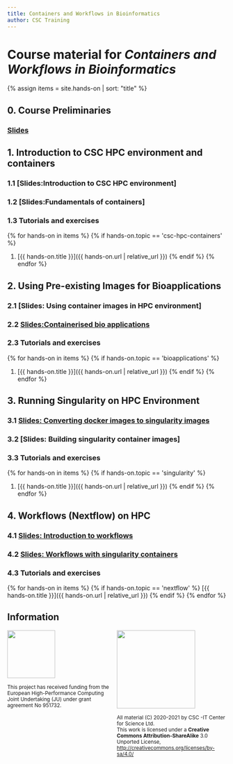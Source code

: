 ```yaml
---
title: Containers and Workflows in Bioinformatics
author: CSC Training
---
```


# Course material for _Containers and Workflows in Bioinformatics_ 

{% assign items = site.hands-on |  sort: "title" %}

## 0. Course Preliminaries
###  [Slides](https://a3s.fi/containers-workflows/0_course_preliminaries.pdf)


## 1.  Introduction to CSC HPC environment and containers
### 1.1 [Slides:Introduction to CSC HPC environment]
### 1.2 [Slides:Fundamentals of containers]
### 1.3 Tutorials and exercises
{% for hands-on in items %}
{% if hands-on.topic == 'csc-hpc-containers' %}
1. [{{ hands-on.title }}]({{ hands-on.url | relative_url }})
{% endif %}
{% endfor %}

## 2. Using Pre-existing Images for Bioapplications
### 2.1 [Slides: Using container images in HPC environment]
### 2.2 [Slides:Containerised bio applications](https://a3s.fi/containers-workflows/Bioaaplications_v0.pdf)
### 2.3 Tutorials and exercises
{% for hands-on in items %}
{% if hands-on.topic == 'bioapplications' %}
1. [{{ hands-on.title }}]({{ hands-on.url | relative_url }})
{% endif %}
{% endfor %}

## 3. Running Singularity on HPC Environment 
### 3.1 [Slides: Converting docker images to singularity images](https://a3s.fi/containers-workflows/Docker2singularity.pdf)
### 3.2 [Slides: Building singularity container images]
### 3.3 Tutorials and exercises
{% for hands-on in items %}
{% if hands-on.topic == 'singularity' %}
1. [{{ hands-on.title }}]({{ hands-on.url | relative_url }})
{% endif %}
{% endfor %}

## 4. Workflows (Nextflow) on HPC 
### 4.1 [Slides: Introduction to workflows](https://a3s.fi/containers-workflows/Introduction_to_workflows.pdf)
### 4.2 [Slides: Workflows with singularity containers](https://a3s.fi/containers-workflows/workflow_singularity_containers.pdf)
### 4.3 Tutorials and exercises
{% for hands-on in items %}
{% if hands-on.topic == 'nextflow' %}
[{{ hands-on.title }}]({{ hands-on.url | relative_url }})
{% endif %}
{% endfor %}

## Information
<p></p>

<p>
  <div style="float: left; width: 50%;">
   <img src="./slides/img/EuroCC_Logo_invert.png" width=110 align=middle/>
   <p><small>
     This project has received funding from the European High-Performance Computing Joint Undertaking (JU) under grant agreement No 951732.
      </small>
    </p>
  </div>
  <div style="float: right; width: 50%;">
    <img src="https://mirrors.creativecommons.org/presskit/buttons/88x31/png/by-sa.png" width=180>
    <p><small>
  All material (C) 2020-2021 by CSC -IT Center for Science Ltd.  <br />
  This work is licensed under a <strong>Creative Commons Attribution-ShareAlike</strong> 3.0 <br />
  Unported License, <a href="http://creativecommons.org/licenses/by-sa/4.0/">http://creativecommons.org/licenses/by-sa/4.0/</a>
      </small>
    </p>
  </div>
</p>
<p>&nbsp;</p>
   
